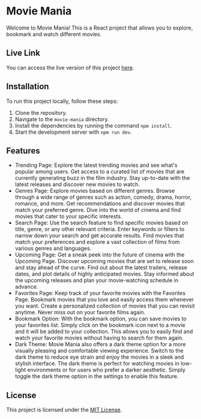 # Movie Mania

Welcome to Movie Mania! This is a React project that allows you to explore, bookmark and watch different movies.

## Live Link

You can access the live version of this project [here](https://movie-mania-original.netlify.app/).

## Installation

To run this project locally, follow these steps:

1. Clone the repository.
2. Navigate to the `movie-mania` directory.
3. Install the dependencies by running the command `npm install`.
4. Start the development server with `npm run dev`.

## Features

- Trending Page: Explore the latest trending movies and see what's popular among users. Get access to a curated list of movies that are currently generating buzz in the film industry. Stay up-to-date with the latest releases and discover new movies to watch.
- Genres Page: Explore movies based on different genres. Browse through a wide range of genres such as action, comedy, drama, horror, romance, and more. Get recommendations and discover movies that match your preferred genre. Dive into the world of cinema and find movies that cater to your specific interests.
- Search Page: Use the search feature to find specific movies based on title, genre, or any other relevant criteria. Enter keywords or filters to narrow down your search and get accurate results. Find movies that match your preferences and explore a vast collection of films from various genres and languages.
- Upcoming Page: Get a sneak peek into the future of cinema with the Upcoming Page. Discover upcoming movies that are set to release soon and stay ahead of the curve. Find out about the latest trailers, release dates, and plot details of highly anticipated movies. Stay informed about the upcoming releases and plan your movie-watching schedule in advance.
- Favorites Page: Keep track of your favorite movies with the Favorites Page. Bookmark movies that you love and easily access them whenever you want. Create a personalized collection of movies that you can revisit anytime. Never miss out on your favorite films again.
- Bookmark Option: With the bookmark option, you can save movies to your favorites list. Simply click on the bookmark icon next to a movie and it will be added to your collection. This allows you to easily find and watch your favorite movies without having to search for them again.
- Dark Theme: Movie Mania also offers a dark theme option for a more visually pleasing and comfortable viewing experience. Switch to the dark theme to reduce eye strain and enjoy the movies in a sleek and stylish interface. The dark theme is perfect for watching movies in low-light environments or for users who prefer a darker aesthetic. Simply toggle the dark theme option in the settings to enable this feature.

## License

This project is licensed under the [MIT License](LICENSE).
